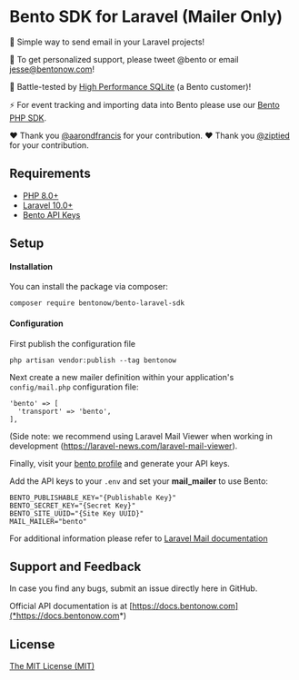 # Bento SDK for Laravel (Mailer Only)

🍱 Simple way to send email in your Laravel projects!

👋 To get personalized support, please tweet @bento or email jesse@bentonow.com!

🐶 Battle-tested by [High Performance SQLite](https://highperformancesqlite.com/) (a Bento customer)!

⚡️ For event tracking and importing data into Bento please use our [Bento PHP SDK](https://github.com/bentonow/bento-php-sdk#Installation-Laravel).

❤️ Thank you [@aarondfrancis](https://github.com/aarondfrancis) for your contribution.
❤️ Thank you [@ziptied](*https%3A//github.com/ziptied*) for your contribution.

## Requirements

* [PHP 8.0+](https://php.net/releases/)
* [Laravel 10.0+](https://www.laravel.com)
* [Bento API Keys](https://app.bentonow.com/account/teams)

## Setup
#### Installation
You can install the package via composer:
```*bash*
composer require bentonow/bento-laravel-sdk
```

#### Configuration
First publish the configuration file
```*bash*
php artisan vendor:publish --tag bentonow
```

Next create a new mailer definition within your application's `config/mail.php` configuration file:
```*php*
'bento' => [
  'transport' => 'bento',
],
```
(Side note: we recommend using Laravel Mail Viewer when working in development (https://laravel-news.com/laravel-mail-viewer). 

Finally, visit your [bento profile](https://app.bentonow.com/account) and generate your API keys.

Add the API keys to your `.env` and set your **mail_mailer** to use Bento:
```*dotenv*
BENTO_PUBLISHABLE_KEY="{Publishable Key}"
BENTO_SECRET_KEY="{Secret Key}"
BENTO_SITE_UUID="{Site Key UUID}"
MAIL_MAILER="bento"
```

For additional information please refer to [Laravel Mail documentation](https://laravel.com/docs/9.x/mail)

## Support and Feedback

In case you find any bugs, submit an issue directly here in GitHub.

Official API documentation is at [https://docs.bentonow.com](*https://docs.bentonow.com*)

## License

[The MIT License (MIT)](*LICENSE.md*)

